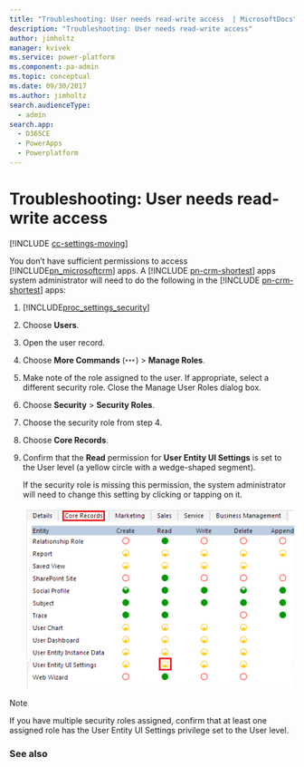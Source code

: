 ```yaml
---
title: "Troubleshooting: User needs read-write access  | MicrosoftDocs"
description: "Troubleshooting: User needs read-write access"
author: jimholtz
manager: kvivek
ms.service: power-platform
ms.component: pa-admin
ms.topic: conceptual
ms.date: 09/30/2017
ms.author: jimholtz
search.audienceType: 
  - admin
search.app: 
  - D365CE
  - PowerApps
  - Powerplatform
---
```

# Troubleshooting: User needs read-write access

[!INCLUDE [cc-settings-moving](../includes/cc-settings-moving.md)] 

You don’t have sufficient permissions to access [!INCLUDE[pn_microsoftcrm](../includes/pn-dynamics-crm.md)] apps. A [!INCLUDE [pn-crm-shortest](../includes/pn-crm-shortest.md)] apps system administrator will need to do the following in the [!INCLUDE [pn-crm-shortest](../includes/pn-crm-shortest.md)] apps:  
  
1. [!INCLUDE[proc_settings_security](../includes/proc-settings-security.md)]  
  
2. Choose **Users**.  
  
3. Open the user record.  
  
4. Choose **More Commands** (![More commands button](../admin/media/not-available.gif "More commands button")) > **Manage Roles**.  
  
5. Make note of the role assigned to the user. If appropriate, select a different security role. Close the Manage User Roles dialog box.  
  
6. Choose **Security** > **Security Roles**.  
  
7. Choose the security role from step 4.  
  
8. Choose **Core Records**.  
  
9. Confirm that the **Read** permission for **User Entity UI Settings** is set to the User level (a yellow circle with a wedge-shaped segment).  
  
     If the security role is missing this permission, the system administrator will need to change this setting by clicking or tapping on it.  
  
   ![User Entity UI settings](../admin/media/user-entity.png "User Entity UI settings")  
  
> [!NOTE]
>  If you have multiple security roles assigned, confirm that at least one assigned role has the User Entity UI Settings privilege set to the User level.  
  
### See also  

